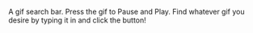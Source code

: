 A gif search bar. Press the gif to Pause and Play. Find whatever gif you desire by typing it in and click the button!